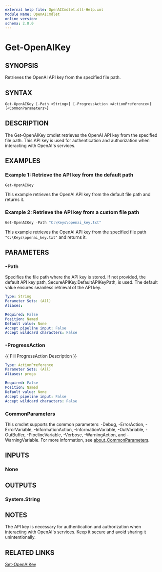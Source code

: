 ```yaml
---
external help file: OpenAICmdlet.dll-Help.xml
Module Name: OpenAICmdlet
online version:
schema: 2.0.0
---
```


# Get-OpenAIKey

## SYNOPSIS
Retrieves the OpenAI API key from the specified file path.

## SYNTAX

```
Get-OpenAIKey [-Path <String>] [-ProgressAction <ActionPreference>] [<CommonParameters>]
```

## DESCRIPTION
The Get-OpenAIKey cmdlet retrieves the OpenAI API key from the specified file path. This API key is used for authentication and authorization when interacting with OpenAI's services.

## EXAMPLES

### Example 1: Retrieve the API key from the default path
```powershell
Get-OpenAIKey
```

This example retrieves the OpenAI API key from the default file path and returns it.

### Example 2: Retrieve the API key from a custom file path
```powershell
Get-OpenAIKey -Path "C:\Keys\openai_key.txt"
```

This example retrieves the OpenAI API key from the specified file path `"C:\Keys\openai_key.txt"` and returns it.

## PARAMETERS

### -Path
Specifies the file path where the API key is stored. If not provided, the default API key path, SecureAPIKey.DefaultAPIKeyPath, is used. The default value ensures seamless retrieval of the API key.

```yaml
Type: String
Parameter Sets: (All)
Aliases:

Required: False
Position: Named
Default value: None
Accept pipeline input: False
Accept wildcard characters: False
```

### -ProgressAction
{{ Fill ProgressAction Description }}

```yaml
Type: ActionPreference
Parameter Sets: (All)
Aliases: proga

Required: False
Position: Named
Default value: None
Accept pipeline input: False
Accept wildcard characters: False
```

### CommonParameters
This cmdlet supports the common parameters: -Debug, -ErrorAction, -ErrorVariable, -InformationAction, -InformationVariable, -OutVariable, -OutBuffer, -PipelineVariable, -Verbose, -WarningAction, and -WarningVariable. For more information, see [about_CommonParameters](http://go.microsoft.com/fwlink/?LinkID=113216).

## INPUTS

### None
## OUTPUTS

### System.String

## NOTES
The API key is necessary for authentication and authorization when interacting with OpenAI's services. Keep it secure and avoid sharing it unintentionally.

## RELATED LINKS

[Set-OpenAIKey](Set-OpenAIKey.md)
